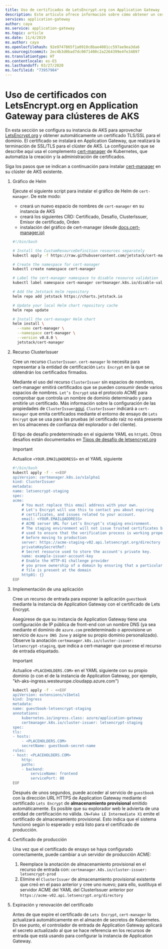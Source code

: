 ```yaml
---
title: Uso de certificados de LetsEncrypt.org con Application Gateway
description: Este artículo ofrece información sobre cómo obtener un certificado de LetsEncrypt.org y usarlo en su instancia de Application Gateway para los clústeres de AKS.
services: application-gateway
author: caya
ms.service: application-gateway
ms.topic: article
ms.date: 11/4/2019
ms.author: caya
ms.openlocfilehash: 92e9747865f1a0910c8bae4001cc597ae9ea3da6
ms.sourcegitcommit: 2ec4b3d0bad7dc0071400c2a2264399e4fe34897
ms.translationtype: HT
ms.contentlocale: es-ES
ms.lasthandoff: 03/27/2020
ms.locfileid: "73957984"
---
```

# <a name="use-certificates-with-letsencryptorg-on-application-gateway-for-aks-clusters"></a>Uso de certificados con LetsEncrypt.org en Application Gateway para clústeres de AKS

En esta sección se configura su instancia de AKS para aprovechar [LetsEncrypt.org](https://letsencrypt.org/) y obtener automáticamente un certificado TLS/SSL para el dominio. El certificado se instalará en Application Gateway, que realizará la terminación de SSL/TLS para el clúster de AKS. La configuración que se describe aquí usa el complemento [cert-manager](https://github.com/jetstack/cert-manager) de Kubernetes, que automatiza la creación y la administración de certificados.

Siga los pasos que se indican a continuación para instalar [cert-manager](https://docs.cert-manager.io) en su clúster de AKS existente.

1. Gráfico de Helm

    Ejecute el siguiente script para instalar el gráfico de Helm de `cert-manager`. De este modo:

    - creará un nuevo espacio de nombres de `cert-manager` en su instancia de AKS
    - creará los siguientes CRD: Certificado, Desafío, ClusterIssuer, Emisor de certificado, Orden
    - instalación del gráfico de cert-manager (desde [docs.cert-manager.io)](https://docs.cert-manager.io/en/latest/getting-started/install/kubernetes.html#steps)

    ```bash
    #!/bin/bash

    # Install the CustomResourceDefinition resources separately
    kubectl apply -f https://raw.githubusercontent.com/jetstack/cert-manager/release-0.8/deploy/manifests/00-crds.yaml

    # Create the namespace for cert-manager
    kubectl create namespace cert-manager

    # Label the cert-manager namespace to disable resource validation
    kubectl label namespace cert-manager certmanager.k8s.io/disable-validation=true

    # Add the Jetstack Helm repository
    helm repo add jetstack https://charts.jetstack.io

    # Update your local Helm chart repository cache
    helm repo update

    # Install the cert-manager Helm chart
    helm install \
      --name cert-manager \
      --namespace cert-manager \
      --version v0.8.0 \
      jetstack/cert-manager
    ```

2. Recurso ClusterIssuer

    Cree un recurso `ClusterIssuer`. `cert-manager` lo necesita para representar a la entidad de certificación `Lets Encrypt` en la que se obtendrán los certificados firmados.

    Mediante el uso del recurso `ClusterIssuer` sin espacios de nombres, cert-manager emitirá certificados que se pueden consumir desde varios espacios de nombres. `Let’s Encrypt` usa el protocolo ACME para comprobar que controla un nombre de dominio determinado y para emitirle un certificado. Más información sobre la configuración de las propiedades de `ClusterIssuer`[aquí](https://docs.cert-manager.io/en/latest/tasks/issuers/index.html). `ClusterIssuer` indicará a `cert-manager` que emita certificados mediante el entorno de ensayo de `Lets Encrypt` que se usa para las pruebas (el certificado raíz no está presente en los almacenes de confianza del explorador o del cliente).

    El tipo de desafío predeterminado en el siguiente YAML es `http01`. Otros desafíos están documentados en [Tipos de desafío de letsencrypt.org](https://letsencrypt.org/docs/challenge-types/)

    > [!IMPORTANT] 
    > Actualice `<YOUR.EMAIL@ADDRESS>` en el YAML siguiente

    ```bash
    #!/bin/bash
    kubectl apply -f - <<EOF
    apiVersion: certmanager.k8s.io/v1alpha1
    kind: ClusterIssuer
    metadata:
    name: letsencrypt-staging
    spec:
    acme:
        # You must replace this email address with your own.
        # Let's Encrypt will use this to contact you about expiring
        # certificates, and issues related to your account.
        email: <YOUR.EMAIL@ADDRESS>
        # ACME server URL for Let’s Encrypt’s staging environment.
        # The staging environment will not issue trusted certificates but is
        # used to ensure that the verification process is working properly
        # before moving to production
        server: https://acme-staging-v02.api.letsencrypt.org/directory
        privateKeySecretRef:
        # Secret resource used to store the account's private key.
        name: example-issuer-account-key
        # Enable the HTTP-01 challenge provider
        # you prove ownership of a domain by ensuring that a particular
        # file is present at the domain
        http01: {}
    EOF
    ```

3. Implementación de una aplicación

    Cree un recurso de entrada para exponer la aplicación `guestbook` mediante la instancia de Application Gateway con el certificado de Lets Encrypt.

    Asegúrese de que su instancia de Application Gateway tiene una configuración de IP pública de front-end con un nombre DNS (ya sea mediante el dominio de `azure.com` predeterminado o aprovisione un servicio de `Azure DNS Zone` y asigne su propio dominio personalizado).
    Observe la anotación `certmanager.k8s.io/cluster-issuer: letsencrypt-staging`, que indica a cert-manager que procese el recurso de entrada etiquetado.

    > [!IMPORTANT] 
    > Actualice `<PLACEHOLDERS.COM>` en el YAML siguiente con su propio dominio (o con el de la instancia de Application Gateway, por ejemplo, "kh-aks-ingress.westeurope.cloudapp.azure.com")

    ```bash
    kubectl apply -f - <<EOF
    apiVersion: extensions/v1beta1
    kind: Ingress
    metadata:
    name: guestbook-letsencrypt-staging
    annotations:
        kubernetes.io/ingress.class: azure/application-gateway
        certmanager.k8s.io/cluster-issuer: letsencrypt-staging
    spec:
    tls:
    - hosts:
        - <PLACEHOLDERS.COM>
        secretName: guestbook-secret-name
    rules:
    - host: <PLACEHOLDERS.COM>
        http:
        paths:
        - backend:
            serviceName: frontend
            servicePort: 80
    EOF
    ```

    Después de unos segundos, puede acceder al servicio de `guestbook` con la dirección URL HTTPS de Application Gateway mediante el certificado `Lets Encrypt` de **almacenamiento provisional** emitido automáticamente.
    Es posible que su explorador web le advierta de una entidad de certificación no válida. `CN=Fake LE Intermediate X1` emite el certificado de almacenamiento provisional. Esto indica que el sistema funcionó según lo esperado y está listo para el certificado de producción.

4. Certificado de producción

    Una vez que el certificado de ensayo se haya configurado correctamente, puede cambiar a un servidor de producción ACME:
    1. Reemplace la anotación de almacenamiento provisional en el recurso de entrada con: `certmanager.k8s.io/cluster-issuer: letsencrypt-prod`
    1. Elimine el `ClusterIssuer` de almacenamiento provisional existente que creó en el paso anterior y cree uno nuevo; para ello, sustituya el servidor ACME del YAML del ClusterIssuer anterior por `https://acme-v02.api.letsencrypt.org/directory`

5. Expiración y renovación del certificado

    Antes de que expire el certificado de `Lets Encrypt`, `cert-manager` lo actualizará automáticamente en el almacén de secretos de Kubernetes. En ese punto, el controlador de entrada de Application Gateway aplicará el secreto actualizado al que se hace referencia en los recursos de entrada que está usando para configurar la instancia de Application Gateway.
